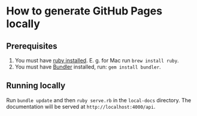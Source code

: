 # How to generate GitHub Pages locally

## Prerequisites

1. You must have [ruby installed](https://www.ruby-lang.org/en/documentation/installation). E. g. for Mac run `brew install ruby`.
2. You must have [Bundler](https://bundler.io) installed, run: `gem install bundler`.

## Running locally

Run `bundle update` and then `ruby serve.rb` in the `local-docs` directory. The documentation will be served at `http://localhost:4000/api`.
